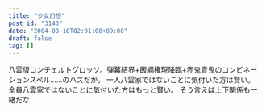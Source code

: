 ```yaml
---
title: "少女幻想"
post_id: "3143"
date: "2004-08-10T02:01:00+09:00"
draft: false
tag: []
---
```



八雲版コンチェルトグロッソ。弾幕結界+飯綱権現降臨+赤鬼青鬼のコンビネーションスペル……のハズだが。 一人八雲家ではないことに気付いた方は賢い。 全員八雲家ではないことに気付いた方はもっと賢い。  そう言えば上下関係も一緒だな
